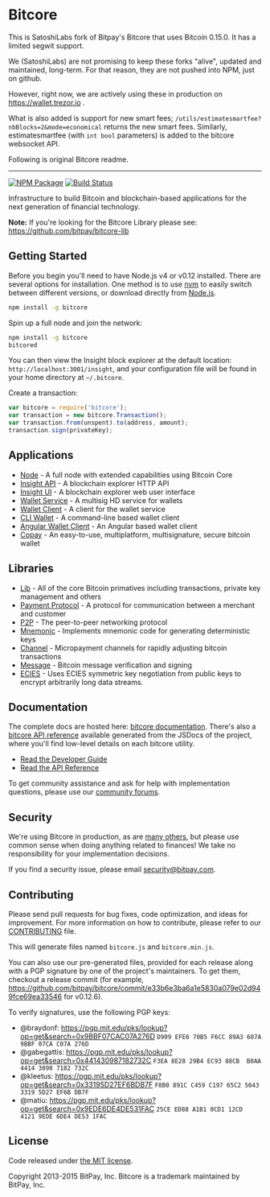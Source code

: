 Bitcore
=======

This is SatoshiLabs fork of Bitpay's Bitcore that uses Bitcoin 0.15.0. It has a limited segwit support.

We (SatoshiLabs) are not promising to keep these forks "alive", updated and maintained, long-term. For that reason, they are not pushed into NPM, just on github.

However, right now, we are actively using these in production on https://wallet.trezor.io . 

What is also added is support for new smart fees; `/utils/estimatesmartfee?nbBlocks=2&mode=economical` returns the new smart fees. Similarly, estimatesmartfee (with `int bool` parameters) is added to the bitcore websocket API.

Following is original Bitcore readme.

----

[![NPM Package](https://img.shields.io/npm/v/bitcore.svg?style=flat-square)](https://www.npmjs.org/package/bitcore)
[![Build Status](https://img.shields.io/travis/bitpay/bitcore.svg?branch=master&style=flat-square)](https://travis-ci.org/bitpay/bitcore)

Infrastructure to build Bitcoin and blockchain-based applications for the next generation of financial technology.

**Note:** If you're looking for the Bitcore Library please see: https://github.com/bitpay/bitcore-lib

## Getting Started

Before you begin you'll need to have Node.js v4 or v0.12 installed. There are several options for installation. One method is to use [nvm](https://github.com/creationix/nvm) to easily switch between different versions, or download directly from [Node.js](https://nodejs.org/).

```bash
npm install -g bitcore
```

Spin up a full node and join the network:

```bash
npm install -g bitcore
bitcored
```

You can then view the Insight block explorer at the default location: `http://localhost:3001/insight`, and your configuration file will be found in your home directory at `~/.bitcore`.

Create a transaction:
```js
var bitcore = require('bitcore');
var transaction = new bitcore.Transaction();
var transaction.from(unspent).to(address, amount);
transaction.sign(privateKey);
```

## Applications

- [Node](https://github.com/bitpay/bitcore-node) - A full node with extended capabilities using Bitcoin Core
- [Insight API](https://github.com/bitpay/insight-api) - A blockchain explorer HTTP API
- [Insight UI](https://github.com/bitpay/insight) - A blockchain explorer web user interface
- [Wallet Service](https://github.com/bitpay/bitcore-wallet-service) - A multisig HD service for wallets
- [Wallet Client](https://github.com/bitpay/bitcore-wallet-client) - A client for the wallet service
- [CLI Wallet](https://github.com/bitpay/bitcore-wallet) - A command-line based wallet client
- [Angular Wallet Client](https://github.com/bitpay/angular-bitcore-wallet-client) - An Angular based wallet client
- [Copay](https://github.com/bitpay/copay) - An easy-to-use, multiplatform, multisignature, secure bitcoin wallet

## Libraries

- [Lib](https://github.com/bitpay/bitcore-lib) - All of the core Bitcoin primatives including transactions, private key management and others
- [Payment Protocol](https://github.com/bitpay/bitcore-payment-protocol) - A protocol for communication between a merchant and customer
- [P2P](https://github.com/bitpay/bitcore-p2p) - The peer-to-peer networking protocol
- [Mnemonic](https://github.com/bitpay/bitcore-mnemonic) - Implements mnemonic code for generating deterministic keys
- [Channel](https://github.com/bitpay/bitcore-channel) - Micropayment channels for rapidly adjusting bitcoin transactions
- [Message](https://github.com/bitpay/bitcore-message) - Bitcoin message verification and signing
- [ECIES](https://github.com/bitpay/bitcore-ecies) - Uses ECIES symmetric key negotiation from public keys to encrypt arbitrarily long data streams.

## Documentation

The complete docs are hosted here: [bitcore documentation](http://bitcore.io/guide/). There's also a [bitcore API reference](http://bitcore.io/api/) available generated from the JSDocs of the project, where you'll find low-level details on each bitcore utility.

- [Read the Developer Guide](http://bitcore.io/guide/)
- [Read the API Reference](http://bitcore.io/api/)

To get community assistance and ask for help with implementation questions, please use our [community forums](http://bitpaylabs.com/c/bitcore).

## Security

We're using Bitcore in production, as are [many others](http://bitcore.io#projects), but please use common sense when doing anything related to finances! We take no responsibility for your implementation decisions.

If you find a security issue, please email security@bitpay.com.

## Contributing

Please send pull requests for bug fixes, code optimization, and ideas for improvement. For more information on how to contribute, please refer to our [CONTRIBUTING](https://github.com/bitpay/bitcore/blob/master/CONTRIBUTING.md) file.

This will generate files named `bitcore.js` and `bitcore.min.js`.

You can also use our pre-generated files, provided for each release along with a PGP signature by one of the project's maintainers. To get them, checkout a release commit (for example, https://github.com/bitpay/bitcore/commit/e33b6e3ba6a1e5830a079e02d949fce69ea33546 for v0.12.6).

To verify signatures, use the following PGP keys:
- @braydonf: https://pgp.mit.edu/pks/lookup?op=get&search=0x9BBF07CAC07A276D `D909 EFE6 70B5 F6CC 89A3 607A 9BBF 07CA C07A 276D`
- @gabegattis: https://pgp.mit.edu/pks/lookup?op=get&search=0x441430987182732C `F3EA 8E28 29B4 EC93 88CB  B0AA 4414 3098 7182 732C`
- @kleetus: https://pgp.mit.edu/pks/lookup?op=get&search=0x33195D27EF6BDB7F `F8B0 891C C459 C197 65C2 5043 3319 5D27 EF6B DB7F`
- @matiu: https://pgp.mit.edu/pks/lookup?op=get&search=0x9EDE6DE4DE531FAC `25CE ED88 A1B1 0CD1 12CD  4121 9EDE 6DE4 DE53 1FAC`

## License

Code released under [the MIT license](https://github.com/bitpay/bitcore/blob/master/LICENSE).

Copyright 2013-2015 BitPay, Inc. Bitcore is a trademark maintained by BitPay, Inc.
